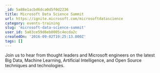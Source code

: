 ```yaml
---
_id: 5a88e1acbd6dca0d5f0d2236
title: Microsoft Data Science Summit
url: https://ignite.microsoft.com/microsoftdatascience
category: events-training
slug: 'microsoft-data-science-summit'
user_id: 5a83ce59d6eb0005c4ecda2c
createdOn: '2016-09-02T19:25:13.000Z'
tags: []
---
```


Join us to hear from thought leaders and Microsoft engineers on the latest Big Data, Machine Learning, Artificial Intelligence, and Open Source techniques and technologies.
